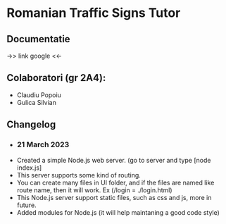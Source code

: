 # Romanian Traffic Signs Tutor

## Documentatie
->> link google <<-

## Colaboratori (gr 2A4): 
* Claudiu Popoiu
* Gulica Silvian

## Changelog
- ### 21 March 2023
* Created a simple Node.js web server. (go to server and type [node index.js]
* This server supports some kind of routing.
* You can create many files in UI folder, and if the files are named like route name, then it will work. Ex (/login = ./login.html)
* This Node.js server support static files, such as css and js, more in future.
* Added modules for Node.js (it will help maintaning a good code style)
